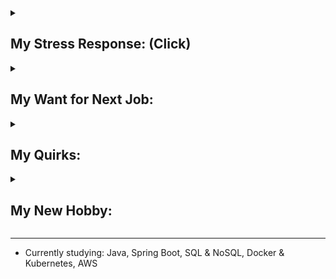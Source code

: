 
<details>
<summary><h2>My Stress Response:  (Click)</h2></summary>

The fawn response was recently added to the better-known fight, flight, & freeze responses. Australia has adopted the 4-F model [(Infographic_1)](https://drive.google.com/file/d/12sHj0vrb2jOfzkrxC2eArEfjoHh4Z-Mo/view?usp=sharing). This response primarily uses active listening to quickly identify wants of others to de-escalate conflicts and feel safe, so a healthy level of fawning behaviors can come in handy when helping others understand one another’s differing views<sup>[[#1]](https://www.jeremydetolly.com/blog/e017#:~:text=Healthy%20characteristics%20can,people%2Dpleasing%20doormat)</sup><sup>[[#2]](https://www.cmcrossroads.com/article/how-deal-overly-agreeable-people#:~:text=we%20discussed%20the,take%20a%20stand)</sup><sup>[[#3]](https://woventraumatherapy.com/blog/the-4-trauma-responses#:~:text=If%20you%20utilize%20the%20fawn%20response%2C%20it%20might%20mean%20that%20one%20of%20your%20relational%20strengths%20is%20conflict%20resolution.%20This%20can%20be%20a%20strength%20and%20it%20can%20also%20be%20important%20to%20advocate%20for%20and%20have%20your%20needs%20met)</sup>. (*Click **[#]** for the source*)

> *There is a fine line between genuine care for others and self-abandonment. One way this can manifest is through a mechanism known as "fawning". Instead of fighting, fleeing, or freezing, a person with the fawn response will be **extra** friendly when feeling uncomfortable or threatened<sup>[[#]](https://www.haileymagee.com/blog/2023/8/21/3-tools-for-fawning#:~:text=Instead%20of%20fighting%2C%20fleeing%2C%20or%20freezing%2C%20a%20person%20with%20the%20fawn%20response%20will%C2%A0please%2C%20accommodate%2C%20or%20be%20extra%20friendly%20when%20feeling%20uncomfortable%20or%20threatened.)</sup>. Fawning is characterized by prioritizing people above all else by doing whatever one can do to diffuse conflict<sup>[[#]](https://www.mindbodygreen.com/articles/fight-flight-freeze-fawn-trauma-responses#:~:text=At%20its%20core,thoroughly%20with%20others)</sup>. The individual consistently prioritizes the needs and desires of others over his own and uses people-pleasing to the degree that he loses his identity entirely by disconnecting from his own emotions, sensations, and needs<sup>[[#]](https://www.psychologytoday.com/us/blog/emotional-sobriety/202303/what-is-the-fawning-trauma-response#:~:text=The%20fawn%20response%20involves%20people%2Dpleasing%20to%20the%20degree%20that%20an%20individual%20disconnects%20from%20their%20own%20emotions%2C%20sensations%2C%20and%20needs)</sup>.*

<h3>Fawning can look like: (Depending on context)</h3>

* Fighting very hard for something, then acting like never wanted it after hearing 'No' to avoid conflict <b>escalation</b><sup>[[#]](https://www.morethanquirky.com.au/fawning-the-danger-of-people-pleasing/#:~:text=As%20fawning%20is,you%20say%20no)</sup>.
* Proactive about addressing conflicts to <b>prevent issues getting bigger</b> to maintain the positive open communication environment. Dislikes unresolved interpersonal conflicts & tension in the air. Feel obligated to fix or help others from their problems<sup>[[#]](https://psych2go.net/6-signs-youre-abandoning-yourself-for-others/#:~:text=people%20who%20struggle%20with%20fawning%20often%20feel%20obligated%20to%20fix%20or%20rescue%20people%20from%20their%20problems%2C%20resulting%20in%20an%20excessive%20amount%20of%20commitments)</sup>.
* At the first sign of conflict <b>escalation</b>, the first instinct is to "appease" or calm the angry person<sup>[[#]](https://www.charliehealth.com/post/is-fawning-a-trauma-response-what-you-need-to-know#:~:text=At%20the%20first%20sign%20of%20conflict%2C%20your%20first%20instinct%20is%20to%20%E2%80%9Cappease%E2%80%9D%20the%20angry%20person)</sup>.
* Overly agreeable. Even taking unjustified & not at fault blames<sup>[[#]](https://www.psychologytoday.com/us/blog/modern-dating/202206/unlearning-blame-taking#:~:text=Blame%2Dtaking%20is,avoid%20further%20conflict)</sup> to calm the situation. Feeling responsible for things that go wrong, and respond in ways to pacify others.<sup>[[#]](https://www.counsellinginperth.com.au/signs-fawning-trauma-response/#:~:text=You%20take%20things%20on%20board%20that%20are%20not%20your%20fault%20to%20calm%20the%20situation%2C%20feeling%20responsible%20for%20things%20that%20go%20wrong%2C%20and%20respond%20in%20ways%20to%20pacify%20others.%20You%20can%20feel%20overly%20apologetic%20to%20avoid%20getting%20in%20trouble.)</sup>. Taking blame or responsibility for the emotional reactions, behaviors, and actions of others<sup>[[#]](https://www.carmeltherapy.com/fawn#:~:text=Taking%20responsibility%20or%20blame%20for%20the%20emotional%20reactions%2C%20behaviors%2C%20and%20actions%20of%20others)</sup>.
* Overly cooperative & no strong opinion. Expressing preferences, but always compromising. Making decisions most often based on others’ preferences to avoid unnecessary conflicts<sup>[[#]](https://www.springsourcecenter.com/the-fawn-response-to-trauma/#:~:text=Appearing%20overly%20cooperative,on%20others%E2%80%99%20preferences)</sup>.
* Primarily involves de-escalating conflicts without asserting power or controlling others' behaviors. Also encompasses de-escalating other people's conflicts, even if not involved personally to feel safe<sup>[[#]](https://www.verywellmind.com/fawning-fear-response-7377238#toc-examples-of-fawning:~:text=Becoming%20involved%20in%20conflict%20in%20an%20attempt%20to%20de%2Descalate%2C%20even%20if%20you%20are%20not%20involved%20in%20the%20situation)</sup>.
* Respond to criticism with praise, admiration, or apology<sup>[[#]](https://www.morethanquirky.com.au/fawning-the-danger-of-people-pleasing/#:~:text=Respond%20to%20criticism%20with%20apology%2C%20praise%2C%20or%20admiration)</sup>.
* Hard to stand up for myself, but easily stand up for others<sup>[[#]](https://www.wikihow.life/Fawn-Response#:~:text=You%20find%20it,making%20it%20right)</sup>.
* Smiling or using humor in a conflict while discussing uncomfortable or painful topic<sup>[[#]](https://www.choosingtherapy.com/fawning/#:~:text=Smiling%20or%20laughing%20while%20discussing%20a%20painful%20experience)</sup>.
* Panic-fulled apology or friendliness to avoid conflict **escalation**. [(Infographic_2)](/resources/infographics/FawnStuck.jpg)
* Unhealthy level of tolerance or justification of others' behaviors just to keep the peace<sup>[[#]](https://www.counsellinginperth.com.au/signs-fawning-trauma-response/#:~:text=You%20can%20put%20up%20with%20behaviour%20you%20do%20not%20like%2C%20just%20to%20keep%20the%20peace%2C%20causing%20you%20to%20tolerate%20the%20things%20you%20don%E2%80%99t%20want)</sup>
* Constantly doing things at the expense of your own mental and physical health. For example, your “friend” wants you to organize her party. You don’t want to do it. You have a cold and are feeling down. But, you still go out of your way to arrange the party<sup>[[#]](https://www.londontraumatherapy.com/what-is-a-fawning-trauma-response/#:~:text=Constantly%20doing%20things%20at%20the%20expense%20of%20your%20own%20mental%20and%20physical%20health.%C2%A0For%20example%2C%20your%20%E2%80%9Cfriend%E2%80%9D%20wants%20you%20to%20organize%20her%20party.%20You%20don%E2%80%99t%20want%20to%20do%20it.%20You%20have%20a%20cold%20and%20are%20feeling%20down.%20But%2C%20you%20still%20go%20out%20of%20your%20way%20to%20arrange%20the%20party)</sup>.

<h3>Fawning characteristics:</h3>

> “Fawn types seek safety by merging with the wishes, needs, and demands of others."<br>
> <i>Pete Walker, Psychotherapist</i>

* Fawning requires becoming hyper-attuned to others' needs and expectations<sup>[[#]](https://wellinmindtherapy.co.uk/blog/f/beyond-people-pleasing-understanding-the-fawn-trauma-response#:~:text=When%20faced%20with%20unpredictable%20or%20dangerous%20environments%2C%20individuals%20adapt%20by%20becoming%20hyper%2Dattuned%20to%20others%27%20needs%20and%20expectations.)</sup>. It heavily relies on adaptability and emotional intelligence to act as a social chameleon by behaving in a way to fit in or saying what others want to hear<sup>[[#]](https://drannakress.com/fawn-trauma-response/#:~:text=2.%20You%E2%80%99re%20a,solutions%20to%20problems.)</sup>. The autonomic nervous system hijacks to abandon inner feelings & wants to change behaviors to **avoid further conflict escalation**<sup>[[#]](https://www.monakirstein.com/fawn-response/#:~:text=Picture%20a%20scenario,at%20all%20costs)</sup>. It is rooted from unconscious belief that mirroring perceived expectations of others will satisfy others and minimize their aggression.

* It is doing just about anything to 'keep the peace', even if that means abandoning self-identity by denying one's own instincts, feelings, and wants<sup>[[#]](https://www.pacesconnection.com/blog/the-trauma-response-of-fawning-aka-people-pleasing-part-one#:~:text=As%20someone%20with,most%20basic%20level)</sup>. In other words, it is about always prioritizing the safety of the environment and harmony of interpersonal relationships over one's well-being, resolving conflicts at the cost of inner self, feeling need to be extremely cautious to not cause any trouble, and holding oneself accountable when causing inconvenience to others.

* This trait might sound like a passive personality for suppressing own wants, but it is not defined by passivity. It is about going out of one's way to actively make connections with others by prioritizing their wants and putting others first<sup>[[#]](https://newdirectionspgh.com/counseling-blog/what-is-a-fawn-response/#:~:text=People%20exhibiting%20the%20fawn%20trauma%20response%20often%20go%20out%20of%20their%20way%20to%20please%20others%2C%20instinctively%20prioritizing%20others%E2%80%99%20needs%20over%20their%20own)</sup>. Fawning behaviors can look very active especially when helping others<sup>[[#]](https://www.psychologytoday.com/us/blog/romance-redux/201809/9-things-everyone-should-understand-about-echoists#:~:text=Echoists%20aren%E2%80%99t%20defined,ability%20to%20share)</sup> or encouraging others to open up and share their struggles<sup>[[#]](https://www.healthline.com/health/mental-health/echoism#potential-causes:~:text=This%20trait%20is,seen%20with%20codependency)</sup>. Just like the fight response mechanism which expresses a stress in a violent or passive aggressive manner, the fawn response can expresse a stress or fear in extra prosocial or socially engaging behaviors<sup>[[#]](https://www.londontraumatherapy.com/what-is-a-fawning-trauma-response/#:~:text=Recognizing%20when%20someone%20is%20fawning%20can%20be%20difficult%20because%20the%20person%20will%20often%20be%20socially%20engaged.%20Instead%20of%20expressing%20the%20common%20survival%20responses%20like%20being%20aloof%2C%20crying%2C%20shouting%2C%20or%20being%20angry%2C%20a%20person%20might%20be%20smiling%2C%20talking%2C%20and%20laughing%20with%20others)</sup>, so it is easy for others to think the fawn fear response as just being helpful or considerate<sup>[[#]](https://www.verywellmind.com/fawning-fear-response-7377238#:~:text=It%20can%20be%20difficult%20to%20address%20fawning%20responses%20because%20many%20nervous%20systems%20find%20them%20helpful.%20For%20example%2C%20a%20child%20who%20is%20fawning%20in%20school%20is%20often%20labeled%20as%20%E2%80%9Chelpful%2C%E2%80%9D%20%E2%80%9Cconsiderate%2C%E2%80%9D%20or%20%E2%80%9Ca%20delight%20to%20have%20in%20class.%E2%80%9D%20Teachers%20might%20not%20even%20realize%20they%20are%20reinforcing%20a%20fear%20response)</sup>.

* After attempting the fight, flight, & freeze responses, a child may develop the fawn response in an attempt to bring some normalcy and stability to an unsafe violent environment with high interpersonal conflicts<sup>[[#]](https://www.choosingtherapy.com/fawning/#:~:text=Fawning%20typically%20develops%20as%20a%20response,some%20normalcy%20in%20a%20violent%20environment)</sup>. Unfortunately, the conflict de-escalation skills that were used to handle and tolerate the high conflict environment also make the child to become a narcissist magnet<sup>[[#]](https://www.mindbodygreen.com/articles/the-fight-flight-freeze-fawn-trauma-responses#:~:text=The%20problem%20with%20fawning%20is%20that%20we%27re%20cast%20into%20the%20role%20of%20Echo%E2%80%94the%20nymph%20in%20Greek%20mythology%E2%80%94and%20she%20inevitably%20attracts%20Narcissus.%20As%20an%20echoist%2C%20you%27re%20delicious%20bait%20for%20toxic%20personality%20types)</sup> and attract highly narcissistic people repeatedly<sup>[[#]](https://www.psychologytoday.com/intl/blog/understanding-ptsd/202208/does-childhood-trauma-make-us-attract-narcissists#:~:text=Sadly%2C%20because%20they%20were%20primed%20in%20childhood%20to%20become%20people%2Dpleasers%20or%20to%20fawn%20their%20way%20through%20life%2C%20many%20adults%20who%20have%20experienced%20profound%20childhood%20trauma%20are%20at%20an%20increased%20risk%20for%20attracting%20narcissistic%20partners%20who%20negatively%20reinforce%20their%20childhood%20pain)</sup>, which again reinforces the fawn response.

*Learn more about my personality by reading about common behaviors of the [fawn response](https://definingwellness.com/resources/fawn-trauma/#:~:text=%E2%80%A2%C2%A0Self%2Dabandonment%3A%20The%20victim,compliant%20to%20avoid%20conflict) or [echoists](https://www.healthline.com/health/mental-health/echoism#signs:~:text=high%20levels%20of,have%20high%20empathy), which are people who respond to stress by fawning.*

**My history of:**

* [Receiving feedback](https://gist.github.com/hanjustin/49592b8a77eea475ff1b2bba09dbd124#file-criticisms-reaction-history-md)
* [Giving feedback](https://gist.github.com/hanjustin/46476b1ea1fd16158c2df50b28b98802#file-giving-feedback-to-others-md)

</details>

<details>
<summary><h2>My Want for Next Job:</h2></summary>

> Although fawning behaviors are generally socially rewarded for making others feel at ease<sup>[[#]](https://www.nicabm.com/program/please-appease/#:~:text=a%20pattern%20of,it%20gets%20rewarded)</sup>, if you struggle with the fawn response, it is important to work on developing assertiveness skills to prioritize your own needs for healthier & more balanced connections with others<sup>[[#]](https://www.sabinorecovery.com/what-is-fawn-trauma-response/#:~:text=If%20you%20struggle%20with%20the%20fawn%20response%2C%20it%20is%20important%20to%20work%20on%20developing%20assertiveness%20skills%20and%20learning%20to%20prioritize%20your%20own%20needs%20while%20still%20maintaining%20healthy%20connections%20with%20others)</sup>. Practice being disagreeable<sup>[[#]](https://www.wellandgood.com/what-is-echoism/#:~:text=Practice%20being%20disagreeable,for%20and%20regarded.%E2%80%9D)</sup> and building healthy relationships<sup>[[#]](https://psychcentral.com/health/fawn-response#:~:text=Build%20healthy%20relationships,such%20as%20PTSD)</sup>

I want to join a team with a strong engineering culture where team members value self-accountability & growth-mindset to see an error as a learning opportunity to exercise self-retrospection, practice root cause analysis skills, or improve the engineering process for future prevention.

Self-advocacy is my Achilles' heel as I struggle to assert my boundaries firmly and stand up for myself<sup>[[#]](https://www.haileymagee.com/blog/2023/8/21/3-tools-for-fawning#:~:text=Someone%20acts%20inappropriately,in%20the%20moment)</sup>. I don't stay quiet though as I like having discussions to resolve conflicts since I see conflicts as challenging puzzles to solve, but I struggle to stand my ground after stating my preferences. As healthy interpersonal conflicts and challenges are crucial to unlearn fawning behaviors<sup>[[#1]](https://www.betterup.com/blog/fawn-response#:~:text=Fixing%20a%20fawn,from%20fawn%20response)</sup><sup>[[#2]](https://innerbalanceaz.com/blog/what-is-the-fawning-trauma-response#:~:text=Set%20boundaries%E2%80%94Setting,or%20delegating%20tasks)</sup>, I want to leverage the collaborative environment as my psychological safe space where I can practice disagreeing, sticking to my preferences, advocating my wants, and setting my boundaries assertively. I have to practice prioritizing myself as I learned my physical health issues are from my internal stress caused by me constantly prioritizing others' wants over my own *([Somatization](https://www.choosingtherapy.com/somatization/#:~:text=Somatization%20is%20when%20emotional%20pain%20or%20psychological%20distress%20manifests%20in%20the%20body%20as%20physical%20pain%20or%20symptoms): emotional distress manifests in the body as physical symptoms)*.
</details>

<details>
<summary><h2>My Quirks:</h2></summary>

> Fawners' biggest fears are burdening others and being the center of attention.<sup>[[#1]](https://www.perpetuaneo.com/echoism/#:~:text=central%20to%20being%20an%20echoist%20is%20a%20fear%20of%20seeming%20narcissistic.%20They%20fear%20being%20the%20center%20of%20attention%20or%20a%20burden%20to%20others)</sup><sup>[[#2]](https://www.huffpost.com/entry/are-you-an-echoist-without-even-realizing_l_64514a58e4b0a36ba6c3dc86#:~:text=CRAIG%20MALKIN%2C%20PH.D.%2C%20LECTURER%20AT%20HARVARD%20MEDICAL%20SCHOOL%20AND%20AUTHOR%20OF%20%E2%80%9CRETHINKING%20NARCISSISM)</sup>. Just as narcissists seek attention, recognition, and validation from others, fawners try to stay away from the spotlight as much as possible<sup>[[#1]](https://www.wellandgood.com/what-is-echoism/#:~:text=You%20prefer%20being,others%2C%E2%80%9D%20she%20says)</sup><sup>[[#2]](https://www.learning-mind.com/what-is-echoism-signs/#:~:text=Just%20as%20narcissists%20strive%20for%20the%20spotlight%20and%20all%20the%20attention%2C%20the%20echoist%20tries%20to%20stay%20away%20from%20the%20spotlight%20as%20much%20as%20possible.)</sup><sup>[[#3]](https://mentalhealthpeak.com/understanding-echoism-opposite-of-narcissist/#:~:text=Echoism%2C%20a%20term%20gaining%20recognition%20in%20psychology%2C%20describes%20people%20who%20often%20put%20others%27%20needs%20above%20their%20own%20to%20the%20point%20of%20self%2Dneglect.%20Unlike%20narcissists%2C%20who%20crave%20attention%20and%20admiration%2C%20echoists%20shy%20away%20from%20praise%2C%20often%20feeling%20uncomfortable%20with%20the%20spotlight%20on%20themselves)</sup><sup>[[#4]](https://unabashedemotions.com/what-is-echoism/#:~:text=Echoists%20often%20feel%20uneasy%20when%20placed%20in%20situations%20where%20they%20become%20the%20focus%20of%20attention.%20Whether%20it%E2%80%99s%20a%20celebration%20or%20acknowledgment%2C%20being%20in%20the%20spotlight%20triggers%20discomfort%20and%20anxiety)</sup>. Narcissists use relationships to fulfill their desires, whereas fawners want to suppress their desires in interpersonal relationships to fulfill desires of others. Fawners fear being treated special, so they tend to live in the shadow by holding the spotlight to help others shine<sup>[[#]](https://theawarenesscentre.com/echoist/#:~:text=A%20fear%20of%20being%20special%2C%20or%20of%20standing%20out%20in%20any%20way%20(so%2C%20the%20opposite%20of%20narcissism).%20If%20the%20narcissist%20is%20in%20the%20spotlight%2C%20then%20you%E2%80%99re%20in%20the%20shadow%2C%20or%20holding%20the%20spotlight%20so%20it%20shines%20more%20brightly%20on%20the%20narcissist)</sup>. Fawners are more or less the opposite of narcissists<sup>[[#]](https://www.verywellmind.com/understanding-echoism-7566908#:~:text=Echoism%20is%20more%20or%20less%20the%20opposite%20of%20narcissism%20and%20often%20occurs%20due%20to%20fears%20of%20appearing%20narcissistic)</sup>. Fawners are constantly in fear of being perceived as narcissists<sup>[[#]](https://www.psychologytoday.com/us/blog/romance-redux/201809/9-things-everyone-should-understand-about-echoists#:~:text=fear%20of%20seeming%20narcissistic%20in%20any%20way)</sup>, so they work to prevent any actions that would make others view them as such<sup>[[#]](https://www.verywellmind.com/understanding-echoism-7566908#:~:text=An%20echoist%20is%20constantly%20in%20fear%20of%20being%20perceived%20as%20a%20narcissist%2C%20working%20to%20prevent%20any%20actions%20that%20would%20make%20others%20view%20them%20as%20such)</sup>.

I have a **VERY SEVERE** interview anxiety to the point where I have interview-only awkward behaviors. Based on my past interviews, I need an icebreaker for interviews. Probably the highest chance for my normal vibe to show up in the interview will be for us to start with your 1 minute introduction then I ask follow up questions. The more I get to know you, the less my anxiety seems to get.

I have mastered [the gray rock method](https://bayareacbtcenter.com/gray-rock-method/) to stay calm to diffuse conflicts even when getting yelled<sup>[[#]](https://www.counselling-directory.org.uk/articles/echoism-the-silent-condition-in-narcissistic-relationships#:~:text=experiencing%20some%20pleasure%2C%20comfort%2C%20or%20familiarity%20in%20suffering%20at%20the%20hands%20of%20a%20narcissist)</sup>, but I can't control my interview behaviors when my interview anxiety gets high. I will try to reduce my anxiety by shifting my perspective of interview's goal from 'talking about myself' to 'learning about you or solving problems'. Outside of interviews, I claim I don't have a problem with attention unless the meeting has a large number of people. I think the nature of interviews causes some quirky characteristics of the fawn response to come out, notably:

- **Acting differently or strangely to distant strangers** I'm not yet emotionally invested in<sup>[[#]](https://www.healthline.com/health/mental-health/7-subtle-signs-your-trauma-response-is-people-pleasing#3-You-re-either-spewing-emotions-out-of-nowhere-or-unloading-them-onto-distant-strangers:~:text=This%20might%20seem,is%20in%20place)</sup>. I behave very differently depending on whether I'm interacting with strangers or people I know. My people pleasing mode gets turned on around people I know. I don't have a problem saying 'No' to strangers, but the more I know someone, the harder for me to say 'No'.<br>
When the relationship isn’t critical or doesn't invovle people of importance in my life<sup>[[#]](https://www.therapyden.com/blog/posted-on-people-pleasing-is-a-trauma-response-yup#:~:text=Oversharing%20or%20over%2Dexplaining%20when%20the%20relationship%20isn%E2%80%99t%20critical%20(acquaintances%2C%20strangers))</sup>, I may show very unusual reactions<sup>[[#]](https://southtampacounselor.com/blog/2021/2/5/understanding-fight-flight-freeze-and-the-fawn-trauma-response#:~:text=You%20may%20experience%20unusual%20emotional%20responses%20when%20issues%20do%20not%20involve%20people%20of%20importance%20in%20your%20life)</sup>. Luckily, as far as I can tell, such unusual reactions have only happened in interview settings (maybe interview anxiety is pushing to me to my limit).<br><br>Not sure if this is related, but I seem to make a terrible first impression wherever I go. A few of my middle & high school teachers said: "In my whole career, I have not seen a student with such a drastic change in a short period of time. You were the quietest student in the classroom, but now you are one of the most talkative ones". My college friends jokingly said: "You were the most socially awkward looking person during the orientation, so I was on edge because I thought I was going to see your face on morning breaking news for doing stupid/inappropriate things". My first manager told me that one of the main reasons he hired me among all other candidates was he wanted a quiet person as he himself was a quiet person, but he soon realized how wrong he was. Once I get comfortable around new people, we sometimes talk for hours, so we resort to setting a timer 'to get back to work'.

- **Fear of attention.** A fear of standing out in a group and drawing attention to oneself.<br> i.e. Publicly acknowledging accomplishments or public speaking.<br>
**BUT** this fear is not black and white as context matters a lot. A more appropriate label is a fear of self-focused/self-centered/self-serving attention<sup>[[#]](https://www.psychologytoday.com/us/blog/in-your-corner/202310/why-echoism-can-make-dating-difficult-and-what-to-do-about-it#:~:text=Avoidance%20of%20self%2Dfocused%20attention)</sup>. I'm comfortable with attention while I'm helping others<sup>[[#]](https://www.perpetuaneo.com/echoism/#:~:text=While%20being%20noticed%20is%20OK%2C%20it%E2%80%99s%20only%20within%20the%20context%20of%20what%20they%20are%20doing%20for%20others.%20Focusing%20on%20others%E2%80%99%20problems%20makes%20them%20more%20likable%20and%20lovable.%20It%E2%80%99s%20an%20unconscious%20strategy%20to%20prevent%20rejection%20while%20distracting%20oneself%20from%20one%E2%80%99s%20own%20demands%20and%20worries)</sup>. It depends whether the center of the topic is my own problem or problem affecting others. Also, the more rapport I have with people in the meeting, the more comfortable I get with attention. It's an unconscious strategy to distract oneself from one's own desires and worries. Much comfortable helping others behind the scenes<sup>[[#]](https://theawarenesscentre.com/echoist/#:~:text=If%20the%20narcissist,your%20own%20needs.)</sup>, serving rather than being served<sup>[[#]](https://theawarenesscentre.com/echoist/#:~:text=Someone%20who%20shuns%20the%20limelight%20and%20far%20prefers%20staying%20in%20the%20shadows%2C%20serving%20rather%20than%20being%20served%3F%20The%20opposite%20polarity%20to%20narcissism%20has%20been%20described%20as%20echoism.%20But%20how%20easy%20is%20it%20to%20spot%20an%20echoist%3F%20Probably%20not%20easy%2C%20if%20they%E2%80%99re%20doing%20their%20best%20to%20avoid%20the%20limelight)</sup>. Actively reject attention to provide attention to others<sup>[[#]](https://www.healthline.com/health/mental-health/echoism#:~:text=people%20who%20tend,the%20spotlight%20themselves)</sup>.

- **Fear of self advocacy.** Fear of asserting my wants to take up space and fear of seeming narcissistic in any way.

- **Fear of the real or imagined spotlight**<sup>[[#]](https://www.perpetuaneo.com/echoism/#:~:text=Echoists%20assiduously%20avoid%20any%20(real%20or%20imagined)%20spotlight)</sup>.

- **Fear of praise or recognition**<sup>[[#]](https://unabashedemotions.com/what-is-echoism/#:~:text=struggle%20to%20accept%20compliments%20gracefully%2C%20often%20deflecting%20or%20downplaying%20praise.%20This%20behavior%20reflects%20a%20deeper%20discomfort%20with%20acknowledging%20and%20internalizing%20positive%20feedback%2C%20as%20it%20may%20contradict%20their%20self%2Dperception)</sup>. Struggle to accept compliments gracefully, often deflecting or downplaying praise. For example,
   - Responding to compliments with self-deprecating remarks or humor.
   - Feeling awkward or uneasy when receiving positive feedback.
   - Minimizing personal achievements and attributing success to external factors.

- Most characteristics of echoism, fawning, and gray rocking are about not being the main character, but the nature of interview is being the center of attention. Fawning is about establishing a sense of safety by being other focused. The objective of gray rocking is to make someone lose interest in you by not showing emotional reaction and not disclosing anything<sup>[[#]](https://www.psychologytoday.com/us/blog/toxic-relationships/201911/the-price-and-payoff-gray-rock-strategy#:~:text=objective%20is%20to%20make%20someone%20lose%20interest%20in%20you.%20You%20don%E2%80%99t%20feed%20their%20needs%20for%20drama%20or%20attention.%20You%20don%E2%80%99t%20show%20emotion%2C%20say%20anything%20interesting%2C%20or%20disclose%20any%20personal%20information.%20Nor%20do%20you%20ask%20questions%20or%20participate%20in%20conversations%2C%20except%20for%20brief%20factual%20replies)</sup>.

**Other quirks:**

* **Fear of burdening others**. This fear affects ALL of my actions. This is noticeable on how easily I ask for help. My actions greatly change whether the help I need is for my own problem or not.
    * For problems involving others or my team, the fear pushes me to ask for help very easily as I will be creating burdens to others for not asking help in a timely manner. I even spend extra time to make my request for help as concise and easily understandable as possible because I don't want to waste anyone's time more than needed as I fear of burdening others.
    * For my own personal problem that doesn't affect anyone else, I have a very hard time asking for help as I fear of burdening others. From this fear, ironically, fawners often end up worrying that they will appear selfish and narcissistic<sup>[[#]](https://issuu.com/happiful/docs/happiful_march_2020/s/10365534#:~:text=will%20grow%20up%20believing%20life%20is%20easier%20when%20they%20take%20up%20as%20little%20space%20as%20possible%20in%20a%20relationship%2C%20and%20will%20rarely%20share%20their%20problems%20because%20they%20fear%20burdening%20others.%20Ironically%2C%20they%20often%20worry%20that%20they%20will%20appear%20selfish%20and%20narcissistic)</sup>. This is something I need to work on.

* **Strong desire to help others.** Desire to help close people is deeply embedded as a survival mechanism<sup>[[#1]](https://beatanxiety.me/the-fawn-response-when-people-pleasing-becomes-a-survival-mechanism/#:~:text=They%20become%20easy,needs%2C%20and%20identity)</sup><sup>[[#2]](https://www.choosingtherapy.com/fawning/#:~:text=This%20response%20is%20an%20attempt%20to%20%E2%80%9Ckeep%20the%20peace%E2%80%9D%20and%20appease%20the%20person%20who%20may%20be%20causing%20harm%20in%20order%20to%20reduce%20the%20intensity%20or%20frequency%20of%20that%20harm)</sup>. Get satisfaction and derive sense of self from meeting the needs of people around. Instead of tending to themselves, fawners want to invest their energy into catering to other people's needs and solving other people's problems<sup>[[#]](https://www.glam.com/1289926/echoism-opposite-narcissism-just-toxic/#:~:text=Instead%20of%20tending%20to%20themselves%2C%20they%20want%20to%20invest%20their%20energy%20into%20catering%20to%20other%20people%27s%20needs%20and%20solving%20other%20people%27s%20problems)</sup>. They are great at taking care of others and solving their problems, often to the point that this is what their identity revolves around<sup>[[#]](https://www.perpetuaneo.com/echoism/#:~:text=Echoists%20are%20great%20at%20taking%20care%20of%20others%20and%20solving%20their%20problems%2C%20often%20to%20the%20point%20that%20this%20is%20what%20their%20identity%20revolves%20around)</sup>. Although fawners have convinced themselves that they are doing what they need to by taking care of or serving others, they are really denying themselves the happiness that a healthy, well-balanced individual should enjoy<sup>[[#]](https://psychcentral.com/blog/you-arent-a-narcissist-but-could-you-be-an-echoist#3:~:text=Although%20an%20echoist%20may%20think%20they%20are%20doing%20what%20they%20need%20to%20by%20taking%20care%20of%2C%20or%20serving%20others%2C%20they%20are%20really%20denying%20themselves%20the%20happiness%20that%20a%20healthy%2C%20well%2Dbalanced%20individual%20should%20enjoy)</sup>. Even when I procrastinate or get stressed, I look for things to help others. I have to be mindful of my continuous cycle of putting others first while ignoring my desires as it can potentially result in a burnout. It's really not the team size that I care. I care whether I have high number of opportunities to help others and learn from others while helping. My simple logic was: Larger team = More opportunities to interact & help, so whether the team size is large or small is not what I really care. It will take me many years to unlearn these behaviors.

> Echoists (people using the fawn response) echo the feelings and needs of others rather than assert their own wants or needs. They often seem content to simply support others<sup>[[#]](https://www.healthline.com/health/mental-health/echoism#signs:~:text=Like%20Echo%2C%20people%20with%20echoism%20struggle%20to%20express%20themselves.%20They%20worry%20about%20coming%20across%20as%20needy%20and%20may%20lack%20a%20defined%20self%2Didentity%20or%20clear%20desires.%20So%2C%20they%20often%20seem%20content%20to%20simply%20support%20others)</sup>. They struggle to say no when others come to them for help. They are proactive when trying to satisfy the needs of others. They have convinced themselves that no one wants to hear about their problems or be with someone needy<sup>[[#]](https://www.verywellmind.com/understanding-echoism-7566908#toc-how-echoism-impacts-relationships:~:text=Echoism%20is%20a%20traumatic,they%20can%20be%20loved)</sup>, so they believe the only way to have relationships with others is to give as much as possible and ask for as little as possible. They would rather hop into a freezing lake than disagree<sup>[[#]](https://www.wellandgood.com/what-is-echoism/#:~:text=you%E2%80%99d%20rather%20hop%20into%20a%20freezing%20lake%20than%20disagree%20with%20a%20coworker.%20Or%2C%20you%20hate%20being%20the%20center%20of%20attention%20(others%20singing%2C%20%E2%80%9CHappy%20Birthday%E2%80%9D%20to%20you%20is%20a%20nightmare)%20or%20want%20to%20be%20perceived%20as%20the%20%E2%80%9Ceasygoing%E2%80%9D%20friend%20who%20doesn%E2%80%99t%20have%20needs)</sup> or cut off their own hand than cause someone else a burden or discomfort<sup>[[#]](https://www.yourtango.com/self/other-opposite-narcissism-echoism#:~:text=would%20rather%20cut%20off%20their%20own%20hand%20than%20cause%20someone%20else%20pain%20and%20suffering)</sup>.

* **Echoist vs Codependent**
    
    Echoists won't necessarily attempt to guide or take control of someone's actions, as seen with codependency<sup>[[#]](https://www.healthline.com/health/mental-health/echoism#:~:text=they%20won%E2%80%99t%20necessarily%20attempt%20to%20guide%20or%20take%20control%20of%20someone%E2%80%99s%20actions%2C%20as%20seen%20with%20codependency.)</sup>. Echoists lack desire for control. They don't even want credit, acknowledgement, nor attention for their actions<sup>[[#]](https://psychcentral.com/blog/you-arent-a-narcissist-but-could-you-be-an-echoist#1:~:text=shy%20away%20from%20any%20form%20of%20praise%20or%20recognition%2C%20instead%20wishing%20to%20remain%20anonymous%20and%20in%20the%20shadows.%20So%2C%20where%20a%20narcissist%20is%20selfish%20and%20self%2Dcentered%2C%20an%20echoist%20is%20generally%20someone%20who%20feels%20uncomfortable%20in%20the%20spotlight%20or%20receiving%20praise%20or%20recognition%20of%20any%20kind)</sup>. They may instead feel more comfortable allowing others to claim the results of their hard work<sup>[[#]](https://psychcentral.com/blog/you-arent-a-narcissist-but-could-you-be-an-echoist#:~:text=They%20may%20instead,and%20potentially%20abusive)</sup>. Some extreme echoists might even get upset if you celebrate their contribution or try to do something nice for them<sup>[[#]](https://www.glam.com/1289926/echoism-opposite-narcissism-just-toxic/#:~:text=They%20might%20even%20feel%20upset%20when%20people%20try%20to%20do%20something%20nice%20for%20them)</sup> (I'm not at that level). Codependents want attention for their sacrifices, whereas echoists go out of their way to avoid recognition for their struggles. Codependents also tend to get angry if others reject their help, but echoists hate to push their desire to help when others say no as they don't want others to feel uncomfortable because of their own wants.

> [Covert narcissists](https://bayareacbtcenter.com/overt-vs-covert-narcissism/#:~:text=Covert%20narcissism%2C%20also%20known%20as%20%E2%80%98closet,concealed%20manner%20compared%20to%20overt%20narcissists) thrive in situations where there’s ambiguity<sup>[[#]](https://www.forbes.com/sites/markmurphy/2024/12/20/is-a-covert-narcissist-undermining-your-team-heres-how-to-tell/#:~:text=narcissism%20thrives%20in%20ambiguity.%20Clear%20structures%20and%20explicit%20expectations%20act%20as%20kryptonite%20to%20passive%2Daggressive%20manipulation)</sup>, so they often use vague statements that can be interpreted in multiple ways<sup>[[#1]](https://www.enotalone.com/article/mental-health/narcissism/13-proven-tactics-to-disarm-a-narcissist-and-take-back-control-r16284/#:~:text=When%20communicating%20with,room%20for%20misinterpretation)</sup><sup>[[#2]](https://parade.com/living/mind-games-narcissists-play-in-a-relationship-according-to-psychologists#:~:text=narcissists%20often%20use,to%20take%20accountability)</sup><sup>[[#3]](https://www.harperwest.co/how-to-spot-a-narcissist-vague-language-and-lots-of-it/)</sup>. They are skilled at taking advantage of even the slightest ambiguity or vagueness to change the narrative and evade accountability<sup>[[#1]](https://www.graham.law/blog/how-to-co-parent-narcissist-parent/#:~:text=while%20many%20parenting,to%20be%20exploited)</sup><sup>[[#2]](https://shrink4men.com/2018/03/06/translating-crazy-narcissist-and-borderline-buzz-words-and-phrases/#:~:text=When%20communicating%20with,is%20a%20mistake)</sup><sup>[[#3]](https://getcourtready.co.uk/blog/how-narcissists-manipulate-the-legal-system-to-perpetuate-their-abuse#:~:text=Narcissists%20possess%20a%20penchant%20for%20finding%20and%20exploiting%20loopholes%20in%20the%20legal%20system%20to%20their%20advantage.%20They%20meticulously%20study%20laws%20and%20regulations%2C%20exploiting%20any%20ambiguity%20or%20gray%20areas%20to%20their%20benefit.%20By%20using%20these%20loopholes%2C%20they%20can%20evade%20accountability)</sup><sup>[[#4]](https://www.bishopandsewell.co.uk/2022/06/21/narcissists-in-the-family-courts/#:~:text=any%20court%20order%20needs%20to%20be%20drafted%20carefully%20and%20be%20very%20detailed.%2C.%20Narcissists%20will%20continue%20to%20try%20and%20exploit%20any%20gaps%20or%20any%20ambiguity%20in%20any%20order%20to%20their%20advantage%2C%20even%20once%20a%20case%20has%20ended%2C%20which%20is%20why%20specialist%20legal%20advice%20and%20representation%20is%20essential)</sup><sup>[[#5]](https://bascapitalmanagement.com/what-to-do-in-negotiations-if-youre-divorcing-a-narcissist/#:~:text=Narcissists%20thrive%20on%20ambiguity,lie%20to%20the%20court)</sup><sup>[[#6]](https://www.judgeanthony.com/blog/how-do-you-fight-a-narcissist-in-court-and-win#:~:text=Clear%2C%20concise%2C%20and,advantage%20of%20ambiguity)</sup>. Ambiguity allows them to backtrack or reinterpret their words if confronted, making it hard to hold them accountable for any promises or commitments they make. Vague statements can leave room for them to exploit misunderstandings or distort the intent behind the words<sup>[[#]](https://www.greyrockcom.com/blog/the-passive-aggressive-nature-of-i-feel-like#:~:text=In%20relationships%20characterized%20by%20narcissism%2C%20this%20ambiguity%20can%20be%20especially%20detrimental.%20Narcissists%20often%20thrive%20on%20miscommunication%20and%20emotional%20manipulation%2C%20and%20vague%20statements%20can%20leave%20room%20for%20them%20to%20exploit%20misunderstandings%20or%20distort%20the%20intent%20behind%20the%20words)</sup>. It is a way of avoiding accountability and at the same time shifting blame to you for your misinterpretation of their words because you didn't seek clarification and also for their misinterpretation of your words because you weren't concise & specific enough in your communication<sup>[[#1]](https://geediting.com/10-phrases-a-narcissist-will-use-when-you-back-them-into-a-corner/#:~:text=I%E2%80%99m%20not%20wrong,criticism%20or%20fault)</sup><sup>[[#2]](https://medium.com/@brechtcorbeel/what-general-strategies-do-narcissistic-women-employ-to-deflect-blame-and-avoid-accountability-d4a7ca7ad59c#:~:text=Exploiting%20Ambiguity,than%20accepting%20fault)</sup>. Narcissists see ambiguity as a vulnerable spot to exploit others. When communicating with them, they will consistently weaponize ambiguity and use it against you, so it is crucial to clarify everything and be specific to disarm them and prevent manipulation.

* **Habit of asking for clarification.** After frequently communicating with people who often use vague statements, I have developed a habit of asking clarifying questions to minimize frustration of miscommunications. As if it is my defense mechanism, this habit starts without my conscious effort as it is now so ingrained in me. However, to my surprise, even this habit doesn't always seem to get triggered automatically in interviews, so I will need to be more mindful and make a conscious effort to use this habit.

</details>

<details>
<summary><h2>My New Hobby:</h2></summary>

* Watch videos about how psychologists interpret & resolve interpersonal conflicts.
* Workout everyday at ${\textbf{\color{purple} Planet Fitness }}$. 💪 <br>
Haven't exercised my whole life, so in my rehab stage. 😛<br>
Fitness coach said: "You are weaker than a 1st grader or someone in his 80s. I've helped many people with weak bodies, but I have not seen a body like this before. It's a miracle how you are still functioning."

<div>
    <img src="/resources/img/Aug_2023.PNG" width="130">
    <img src="/resources/img/Oct_2023.PNG" width="130">
    <img src="/resources/img/Dec_2023.PNG" width="130">
    <img src="/resources/img/Feb_2024.PNG" width="130">
</div>

</details>

---

* Currently studying: Java, Spring Boot, SQL & NoSQL, Docker & Kubernetes, AWS

<!--
- 👯 I’m looking to collaborate on ...
- 🤔 I’m looking for help with ...
- 💬 Ask me about ...
- 📫 How to reach me: ...
- 😄 Pronouns: ...
- ⚡ Fun fact: ...
-->

